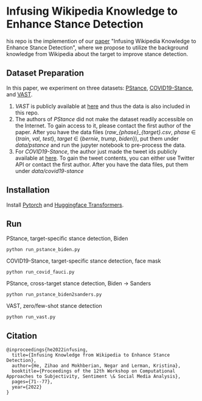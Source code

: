 # Infusing Wikipedia Knowledge to Enhance Stance Detection

his repo is the implemention of our [paper](https://arxiv.org/abs/2204.03839) "Infusing Wikipedia Knowledge to Enhance Stance Detection", where we propose to utilize the background knowledge from Wikipedia about the target to improve stance detection.


## Dataset Preparation
In this paper, we experiment on three datasets: [PStance](https://aclanthology.org/2021.findings-acl.208/), [COVID19-Stance](https://aclanthology.org/2021.acl-long.127/), and [VAST](https://aclanthology.org/2020.emnlp-main.717.pdf). 

1. <em>VAST</em> is publicly available at [here](https://github.com/emilyallaway/zero-shot-stance/tree/master/data/VAST) and thus the data is also included in this repo.
2. The authors of <em>PStance</em> did not make the dataset readily accessible on the Internet. To gain access to it, please contact the first author of the paper. After you have the data files (<em>raw_{phase}_{target}.csv</em>, <em>phase</em> $\in$ {<em>train</em>, <em>val</em>, <em>test</em>}, <em>target</em> $\in$ {<em>bernie</em>, <em>trump</em>, <em>biden</em>}), put them under <em>data/pstance</em> and run the jupyter notebook to pre-process the data. 
3. For <em>COVID19-Stance</em>, the author just made the tweet ids publicly available at [here](https://github.com/kglandt/stance-detection-in-covid-19-tweets/tree/main/dataset). To gain the tweet contents, you can either use Twitter API or contact the first author. After you have the data files, put them under <em>data/covid19-stance</em>


## Installation
Install [Pytorch](https://pytorch.org/get-started/locally/) and [Huggingface Transformers](https://huggingface.co/docs/transformers/installation).

## Run
PStance, target-specific stance detection, Biden
```angular2html
python run_pstance_biden.py
```

COVID19-Stance, target-specific stance detection, face mask
```angular2html
python run_covid_fauci.py
```

PStance, cross-target stance detection, Biden $\rightarrow$ Sanders
```angular2html
python run_pstance_biden2sanders.py
```


VAST, zero/few-shot stance detection
```angular2html
python run_vast.py
```


## Citation
```angular2html
@inproceedings{he2022infusing,
  title={Infusing Knowledge from Wikipedia to Enhance Stance Detection},
  author={He, Zihao and Mokhberian, Negar and Lerman, Kristina},
  booktitle={Proceedings of the 12th Workshop on Computational Approaches to Subjectivity, Sentiment \& Social Media Analysis},
  pages={71--77},
  year={2022}
}
```


